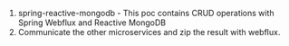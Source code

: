 1. spring-reactive-mongodb - This poc contains CRUD operations with Spring Webflux and Reactive MongoDB
2. Communicate the other microservices and zip the result with webflux.
